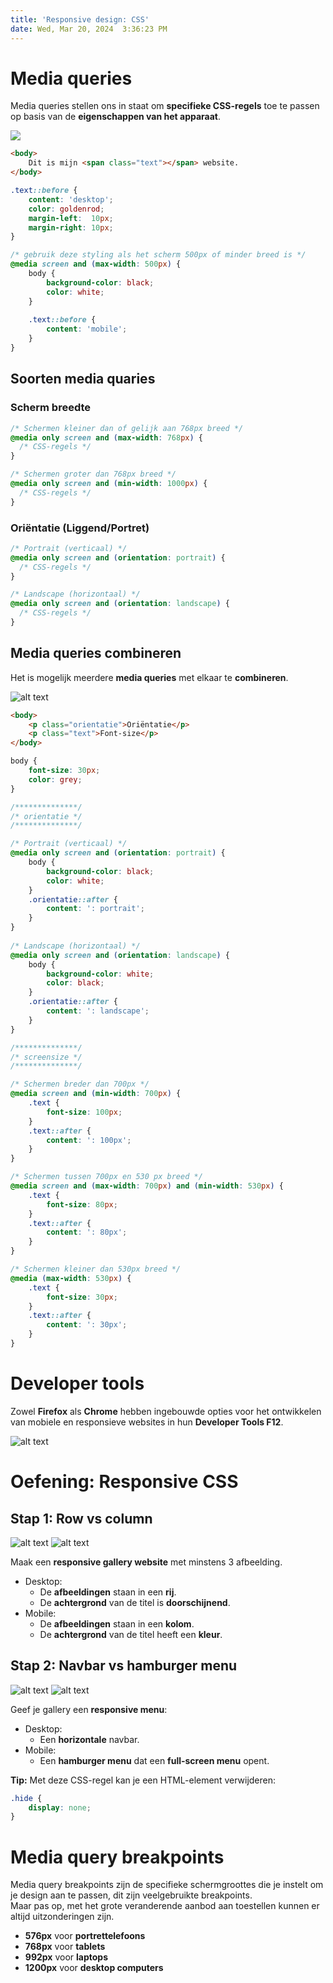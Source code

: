 ```yaml
---
title: 'Responsive design: CSS'
date: Wed, Mar 20, 2024  3:36:23 PM
---
```


# Media queries

Media queries stellen ons in staat om **specifieke CSS-regels** toe te passen op basis van de **eigenschappen van het apparaat**.

![](images/media-query.gif)

```html
<body>
	Dit is mijn <span class="text"></span> website.
</body>
```

```css
.text::before {
    content: 'desktop';
    color: goldenrod;
    margin-left:  10px;
    margin-right: 10px;
}

/* gebruik deze styling als het scherm 500px of minder breed is */
@media screen and (max-width: 500px) {
    body {
        background-color: black;
        color: white;
    }
    
    .text::before {
        content: 'mobile';
    }
}
```

## Soorten media quaries

### Scherm breedte

```css
/* Schermen kleiner dan of gelijk aan 768px breed */
@media only screen and (max-width: 768px) {
  /* CSS-regels */
}

/* Schermen groter dan 768px breed */
@media only screen and (min-width: 1000px) {
  /* CSS-regels */
}
```

### Oriëntatie (Liggend/Portret)

```css
/* Portrait (verticaal) */
@media only screen and (orientation: portrait) {
  /* CSS-regels */
}

/* Landscape (horizontaal) */
@media only screen and (orientation: landscape) {
  /* CSS-regels */
}

```

## Media queries combineren

Het is mogelijk meerdere **media queries** met elkaar te **combineren**.

![alt text](images/media-query-combine.gif)

```html
<body>
    <p class="orientatie">Oriëntatie</p>
    <p class="text">Font-size</p>
</body>
```

```css
body {
    font-size: 30px;
    color: grey;
}

/**************/
/* orientatie */
/**************/

/* Portrait (verticaal) */
@media only screen and (orientation: portrait) {
    body {
        background-color: black;
        color: white;
    }
    .orientatie::after {
        content: ': portrait';
    }
}
  
/* Landscape (horizontaal) */
@media only screen and (orientation: landscape) {
    body {
        background-color: white;
        color: black;
    }
    .orientatie::after {
        content: ': landscape';
    }
}

/**************/
/* screensize */
/**************/

/* Schermen breder dan 700px */
@media screen and (min-width: 700px) {
    .text {
        font-size: 100px;
    }
    .text::after {
        content: ': 100px';
    }
}

/* Schermen tussen 700px en 530 px breed */
@media screen and (max-width: 700px) and (min-width: 530px) {
    .text {
        font-size: 80px;
    }
    .text::after {
        content: ': 80px';
    }
}

/* Schermen kleiner dan 530px breed */
@media (max-width: 530px) {
    .text {
        font-size: 30px;
    }
    .text::after {
        content: ': 30px';
    }
}
```

# Developer tools

Zowel **Firefox** als **Chrome** hebben ingebouwde opties voor het ontwikkelen van mobiele en responsieve websites in hun **Developer Tools F12**.  

![alt text](images/media-query-developer-tools-mobile.gif)

# Oefening: Responsive CSS

## Stap 1: Row vs column

![alt text](images/oef-gallery-desktop.png)
![alt text](images/oef-gallery-mobile.png)

Maak een **responsive gallery website** met minstens 3 afbeelding.
- Desktop:
    - De **afbeeldingen** staan in een **rij**.
    - De **achtergrond** van de titel is **doorschijnend**.
- Mobile:
    - De **afbeeldingen** staan in een **kolom**.
    - De **achtergrond** van de titel heeft een **kleur**.

## Stap 2: Navbar vs hamburger menu

![alt text](images/oef-gellery-nav.png)
![alt text](images/oef-gallery-hamburger.png)

Geef je gallery een **responsive menu**:
- Desktop: 
    - Een **horizontale** navbar.
- Mobile: 
    - Een **hamburger menu** dat een **full-screen menu** opent.

**Tip:** Met deze CSS-regel kan je een HTML-element verwijderen:

```css
.hide {
    display: none;
}
```

# Media query breakpoints

Media query breakpoints zijn de specifieke schermgroottes die je instelt om je design aan te passen, dit zijn veelgebruikte breakpoints.  
Maar pas op, met het grote veranderende aanbod aan toestellen kunnen er altijd uitzonderingen zijn.

- **576px** voor **portrettelefoons**
- **768px** voor **tablets**
- **992px** voor **laptops**
- **1200px** voor **desktop computers**